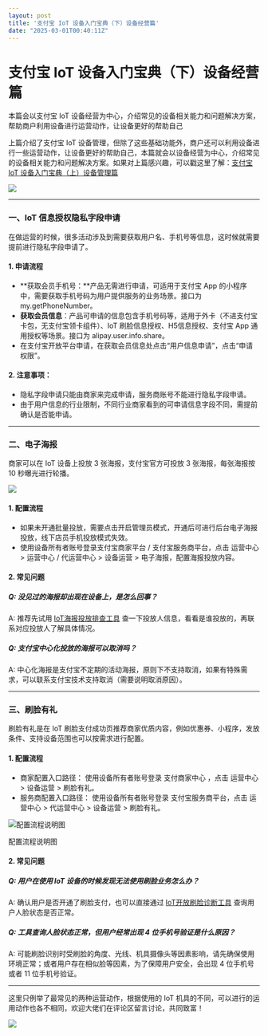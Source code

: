 ```yaml
---
layout: post
title: '支付宝 IoT 设备入门宝典（下）设备经营篇'
date: "2025-03-01T00:40:11Z"
---
```

支付宝 IoT 设备入门宝典（下）设备经营篇
======================

本篇会以支付宝 IoT 设备经营为中心，介绍常见的设备相关能力和问题解决方案，帮助商户利用设备进行运营动作，让设备更好的帮助自己

上篇介绍了支付宝 IoT 设备管理，但除了这些基础功能外，商户还可以利用设备进行一些运营动作，让设备更好的帮助自己，本篇就会以设备经营为中心，介绍常见的设备相关能力和问题解决方案。如果对上篇感兴趣，可以戳这里了解：[支付宝 IoT 设备入门宝典（上）设备管理篇](https://www.cnblogs.com/yjdmx/p/18714016)

![](https://intranetproxy.alipay.com/skylark/lark/0/2024/jpeg/145556465/1733383850147-33ea2a45-a1cc-411c-b881-8d54712c9bce.jpeg)

* * *

### 一、IoT 信息授权隐私字段申请

在做运营的时候，很多活动涉及到需要获取用户名、手机号等信息，这时候就需要提前进行隐私字段申请了。

#### 1\. 申请流程

*   **获取会员手机号：**产品无需进行申请，可适用于支付宝 App 的小程序中，需要获取手机号码为用户提供服务的业务场景。接口为 my.getPhoneNumber。
*   **获取会员信息**：产品可申请的信息包含手机号码等，适用于外卡（不进支付宝卡包，无支付宝领卡组件）、IoT 刷脸信息授权、H5信息授权、支付宝 App 通用授权等场景。接口为 alipay.user.info.share。
*   在支付宝开放平台申请，在获取会员信息处点击“用户信息申请”，点击“申请权限”。

#### 2\. 注意事项：

*   隐私字段申请只能由商家来完成申请，服务商账号不能进行隐私字段申请。
*   由于用户信息的行业限制，不同行业商家看到的可申请信息字段不同，需提前确认是否能申请。

* * *

### 二、电子海报

商家可以在 IoT 设备上投放 3 张海报，支付宝官方可投放 3 张海报，每张海报按 10 秒曝光进行轮播。

![](https://yuque.antfin.com/images/lark/0/2022/png/878/1649824327214-202ee204-b0fb-4766-8259-0c8851969693.png)

#### 1\. 配置流程

*   如果未开通批量投放，需要点击开启管理员模式，开通后可进行后台电子海报投放，线下店员手机投放模式失效。
*   使用设备所有者账号登录支付宝商家平台 / 支付宝服务商平台，点击 运营中心 > 运营中心 / 代运营中心 > 设备运营 > 电子海报，配置海报投放内容。

#### 2\. 常见问题

##### Q: 没见过的海报却出现在设备上，是怎么回事？

A: 推荐先试用 [IoT海报投放排查工具](https://opensupport.alipay.com/support/FAQ/672336118d3303044721555aprod) 查一下投放人信息，看看是谁投放的，再联系对应投放人了解具体情况。

##### Q: 支付宝中心化投放的海报可以取消吗？

A: 中心化海报是支付宝不定期的活动海报，原则下不支持取消，如果有特殊需求，可以联系支付宝技术支持取消（需要说明取消原因）。

* * *

### 三、刷脸有礼

刷脸有礼是在 IoT 刷脸支付成功页推荐商家优质内容，例如优惠券、小程序，发放条件、支持设备范围也可以按需求进行配置。

#### 1\. 配置流程

*   商家配置入口路径： 使用设备所有者账号登录 支付商家中心 ，点击 运营中心 > 设备运营 > 刷脸有礼。
*   服务商配置入口路径： 使用设备所有者账号登录 支付宝服务商平台，点击 运营中心 > 代运营中心 > 设备运营 > 刷脸有礼。

![](https://yuque.antfin.com/images/lark/0/2022/png/878/1663321094709-f787bb6a-9a1b-4009-9184-332652a707e7.png "配置流程说明图")

配置流程说明图

#### 2\. 常见问题

##### Q: 用户在使用 IoT 设备的时候发现无法使用刷脸业务怎么办？

A: 确认用户是否开通了刷脸支付，也可以直接通过 [IoT开放刷脸诊断工具](https://opensupport.alipay.com/support/diagnostic-tools/586502f3-8cda-4991-a8e2-0201a29cb01f) 查询用户人脸状态是否正常。

##### Q: 工具查询人脸状态正常，但用户经常出现 4 位手机号验证是什么原因？

A: 可能刷脸识别时受刷脸的角度、光线、机具摄像头等因素影响，请先确保使用环境正常；或者用户存在相似脸等因素，为了保障用户安全，会出现 4 位手机号或者 11 位手机号验证。

* * *

这里只例举了最常见的两种运营动作，根据使用的 IoT 机具的不同，可以进行的运用动作也各不相同，欢迎大佬们在评论区留言讨论，共同致富！

![](https://intranetproxy.alipay.com/skylark/lark/0/2025/gif/145556465/1739415930420-a763ab3b-edbf-4aae-bbbc-1469948b40c4.gif)